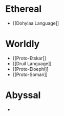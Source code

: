 # Ethereal
- [[Dohylaa Language]]
# Worldly
- [[Proto-Etskar]]
- [[Druil Language]]
- [[Proto-Eloephi]]
- [[Proto-Soman]]
# Abyssal
- 